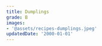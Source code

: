 ```yaml
---
title: Dumplings
grade: B
images:
- '@assets/recipes-dumplings.jpeg'
updatedDate: '2000-01-01'
---
```

